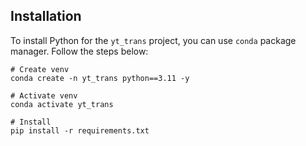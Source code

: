 

## Installation

To install Python for the `yt_trans` project, you can use `conda` package manager. Follow the steps below:

```
# Create venv
conda create -n yt_trans python==3.11 -y

# Activate venv
conda activate yt_trans

# Install
pip install -r requirements.txt
```
